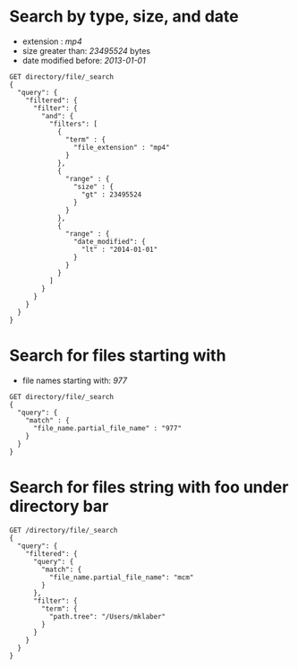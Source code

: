# Search by type, size, and date

* extension : _mp4_
* size greater than: _23495524_ bytes
* date modified before: _2013-01-01_

```
GET directory/file/_search
{
  "query": {
    "filtered": {
      "filter": {
        "and": {
          "filters": [
            {
              "term" : {
                "file_extension" : "mp4"
              }
            },
            {
              "range" : {
                "size" : {
                  "gt" : 23495524
                }
              }
            },
            {
              "range" : {
                "date_modified": {
                  "lt" : "2014-01-01"
                }
              }
            }
          ]
        }
      }
    }
  }
}
```

# Search for files starting with

* file names starting with: _977_

```
GET directory/file/_search
{
  "query": {
    "match" : {
      "file_name.partial_file_name" : "977"
    }
  }
}
```

# Search for files string with foo under directory bar

```
GET /directory/file/_search
{
  "query": {
    "filtered": {
      "query": {
        "match": {
          "file_name.partial_file_name": "mcm"
        }
      },
      "filter": {
        "term": {
          "path.tree": "/Users/mklaber"
        }
      }
    }
  }
}
```


